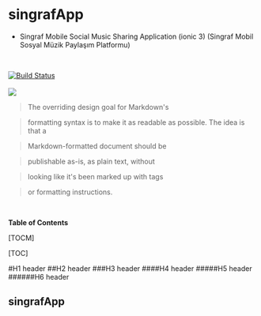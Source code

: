 # singrafApp
- Singraf Mobile Social Music Sharing Application (ionic 3) (Singraf Mobil Sosyal Müzik Paylaşım Platformu)
<br>


[![Build Status](https://travis-ci.org/joemccann/dillinger.svg?branch=master)](https://travis-ci.org/joemccann/dillinger)
<br>
<br>
![](https://image.winudf.com/v2/image1/aW8uaW9uaWMuc2luZ3JhZl9pY29uXzE1NTkzMjc4MzRfMDY5/icon.png?w=170&fakeurl=1)

> The overriding design goal for Markdown's

> formatting syntax is to make it as readable
> as possible. The idea is that a

> Markdown-formatted document should be

> publishable as-is, as plain text, without

> looking like it's been marked up with tags

> or formatting instructions.
<br>

**Table of Contents**

[TOCM]

[TOC]

#H1 header
##H2 header
###H3 header
####H4 header
#####H5 header
######H6 header

## singrafApp
